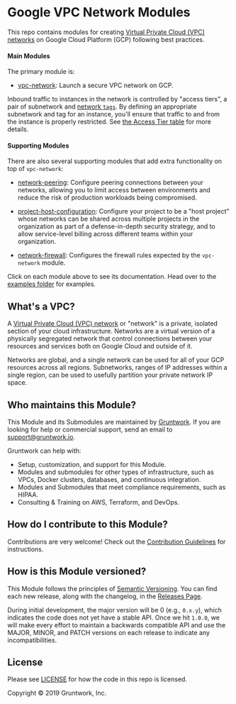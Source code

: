 # Google VPC Network Modules

This repo contains modules for creating [Virtual Private Cloud (VPC) networks](https://cloud.google.com/vpc/docs/vpc) on
Google Cloud Platform (GCP) following best practices.

#### Main Modules

The primary module is:

* [vpc-network](/modules/vpc-network): Launch a secure VPC network on GCP.

Inbound traffic to instances in the network is controlled by "access tiers", a pair of subnetwork and [network `tags`](https://cloud.google.com/vpc/docs/add-remove-network-tags).
By defining an appropriate subnetwork and tag for an instance, you'll ensure that traffic to and from the instance is
properly restricted. See [the Access Tier table](/modules/vpc-network#access-tier) for more details.

#### Supporting Modules

There are also several supporting modules that add extra functionality on top of `vpc-network`:

* [network-peering](/modules/network-peering): Configure peering connections between your networks, allowing you to
limit access between environments and reduce the risk of production workloads being compromised.

* [project-host-configuration](/modules/project-host-configuration): Configure your project to be a "host project" whose
networks can be shared across multiple projects in the organization as part of a defense-in-depth security strategy, and
to allow service-level billing across different teams within your organization.

* [network-firewall](/modules/network-firewall): Configures the firewall rules expected by the `vpc-network` module.

<!-- TODO: Document Bastion Host, OpenVPC, Firewall modules -->

Click on each module above to see its documentation. Head over to the [examples folder](/examples) for examples.

## What's a VPC?

A [Virtual Private Cloud (VPC) network](https://cloud.google.com/vpc/docs/vpc) or "network" is a private, isolated
section of your cloud infrastructure. Networks are a virtual version of a physically segregated network that control
connections between your resources and services both on Google Cloud and outside of it.

Networks are global, and a single network can be used for all of your GCP resources across all regions. Subnetworks,
ranges of IP addresses within a single region, can be used to usefully partition your private network IP space.

## Who maintains this Module?

This Module and its Submodules are maintained by [Gruntwork](http://www.gruntwork.io/). If you are looking for help or
commercial support, send an email to
[support@gruntwork.io](mailto:support@gruntwork.io?Subject=GKE%20Module).

Gruntwork can help with:

* Setup, customization, and support for this Module.
* Modules and submodules for other types of infrastructure, such as VPCs, Docker clusters, databases, and continuous
  integration.
* Modules and Submodules that meet compliance requirements, such as HIPAA.
* Consulting & Training on AWS, Terraform, and DevOps.


## How do I contribute to this Module?

Contributions are very welcome! Check out the [Contribution Guidelines](/CONTRIBUTING.md) for instructions.


## How is this Module versioned?

This Module follows the principles of [Semantic Versioning](http://semver.org/). You can find each new release, along
with the changelog, in the [Releases Page](../../releases).

During initial development, the major version will be 0 (e.g., `0.x.y`), which indicates the code does not yet have a
stable API. Once we hit `1.0.0`, we will make every effort to maintain a backwards compatible API and use the MAJOR,
MINOR, and PATCH versions on each release to indicate any incompatibilities.


## License

Please see [LICENSE](/LICENSE) for how the code in this repo is licensed.

Copyright &copy; 2019 Gruntwork, Inc.
